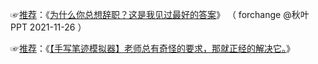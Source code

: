 ☞<a href="https://github.com/inchoong/go/tree/master/ppt/风变人生设计" target="_blank" class="S_txt1">推荐</a>：《<a href="https://mp.weixin.qq.com/s/s_LfFPdsqrHpaxIhvVso7Q" target="_blank" class="S_txt1">为什么你总想辞职？这是我见过最好的答案</a>》
（ forchange @秋叶PPT 2021-11-26 ）

☞<a href="https://go.choong.net/ppt/20220428.html" target="_blank" class="S_txt1">推荐</a>：《<a href="https://mp.weixin.qq.com/s/yWK9PSTIxqPogM11cCUyaA" target="_blank" class="S_txt1">【手写笔迹模拟器】老师总有奇怪的要求，那就正经的解决它。</a>》


